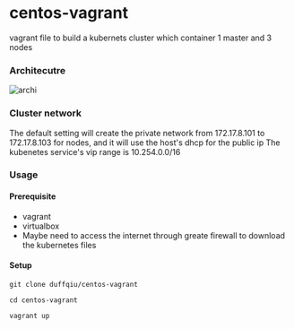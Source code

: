 # centos-vagrant
vagrant file to build a kubernets cluster which container 1 master and 3 nodes

### Architecutre

![archi](https://github.com/duffqiu/centos-vagrant/blob/master/pic/arch.png)


### Cluster network
The default setting will create the private network from 172.17.8.101 to 172.17.8.103 for nodes, and it will use the host's dhcp for the public ip
The kubenetes service's vip range is 10.254.0.0/16

### Usage

#### Prerequisite
* vagrant
* virtualbox
* Maybe need to access the internet through greate firewall to download the kubernetes files

#### Setup
```
git clone duffqiu/centos-vagrant

cd centos-vagrant

vagrant up
```



